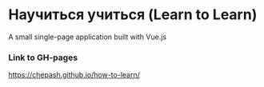 # Научиться учиться (Learn to Learn)

A small single-page application built with Vue.js

### Link to GH-pages

https://chepash.github.io/how-to-learn/
